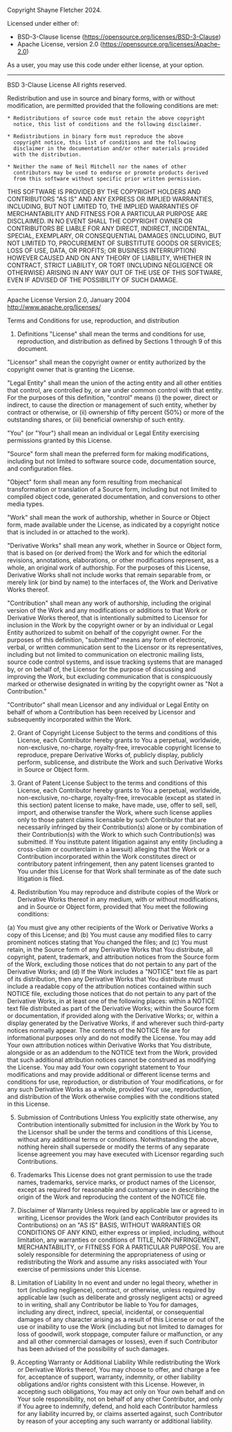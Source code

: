 Copyright Shayne Fletcher 2024.

Licensed under either of:

* BSD-3-Clause license (https://opensource.org/licenses/BSD-3-Clause)
* Apache License, version 2.0 (https://opensource.org/licenses/Apache-2.0)

As a user, you may use this code under either license, at your option.


---------------------------------------------------------------------
BSD 3-Clause License
All rights reserved.

Redistribution and use in source and binary forms, with or without
modification, are permitted provided that the following conditions
are met:

    * Redistributions of source code must retain the above copyright
      notice, this list of conditions and the following disclaimer.

    * Redistributions in binary form must reproduce the above
      copyright notice, this list of conditions and the following
      disclaimer in the documentation and/or other materials provided
      with the distribution.

    * Neither the name of Neil Mitchell nor the names of other
      contributors may be used to endorse or promote products derived
      from this software without specific prior written permission.

THIS SOFTWARE IS PROVIDED BY THE COPYRIGHT HOLDERS AND CONTRIBUTORS
"AS IS" AND ANY EXPRESS OR IMPLIED WARRANTIES, INCLUDING, BUT NOT
LIMITED TO, THE IMPLIED WARRANTIES OF MERCHANTABILITY AND FITNESS FOR
A PARTICULAR PURPOSE ARE DISCLAIMED. IN NO EVENT SHALL THE COPYRIGHT
OWNER OR CONTRIBUTORS BE LIABLE FOR ANY DIRECT, INDIRECT, INCIDENTAL,
SPECIAL, EXEMPLARY, OR CONSEQUENTIAL DAMAGES (INCLUDING, BUT NOT
LIMITED TO, PROCUREMENT OF SUBSTITUTE GOODS OR SERVICES; LOSS OF USE,
DATA, OR PROFITS; OR BUSINESS INTERRUPTION) HOWEVER CAUSED AND ON ANY
THEORY OF LIABILITY, WHETHER IN CONTRACT, STRICT LIABILITY, OR TORT
(INCLUDING NEGLIGENCE OR OTHERWISE) ARISING IN ANY WAY OUT OF THE USE
OF THIS SOFTWARE, EVEN IF ADVISED OF THE POSSIBILITY OF SUCH DAMAGE.


---------------------------------------------------------------------
Apache License
Version 2.0, January 2004
<http://www.apache.org/licenses/>

Terms and Conditions for use, reproduction, and distribution
1. Definitions
"License" shall mean the terms and conditions for use, reproduction,
and distribution as defined by Sections 1 through 9 of this document.

"Licensor" shall mean the copyright owner or entity authorized by the
copyright owner that is granting the License.

"Legal Entity" shall mean the union of the acting entity and all
other entities that control, are controlled by, or are under common
control with that entity. For the purposes of this definition,
"control" means (i) the power, direct or indirect, to cause the
direction or management of such entity, whether by contract or
otherwise, or (ii) ownership of fifty percent (50%) or more of the
outstanding shares, or (iii) beneficial ownership of such entity.

"You" (or "Your") shall mean an individual or Legal Entity exercising
permissions granted by this License.

"Source" form shall mean the preferred form for making modifications,
including but not limited to software source code, documentation
source, and configuration files.

"Object" form shall mean any form resulting from mechanical
transformation or translation of a Source form, including but not
limited to compiled object code, generated documentation, and
conversions to other media types.

"Work" shall mean the work of authorship, whether in Source or Object
form, made available under the License, as indicated by a copyright
notice that is included in or attached to the work).

"Derivative Works" shall mean any work, whether in Source or Object
form, that is based on (or derived from) the Work and for which the
editorial revisions, annotations, elaborations, or other
modifications represent, as a whole, an original work of authorship.
For the purposes of this License, Derivative Works shall not include
works that remain separable from, or merely link (or bind by name) to
the interfaces of, the Work and Derivative Works thereof.

"Contribution" shall mean any work of authorship, including the
original version of the Work and any modifications or additions to
that Work or Derivative Works thereof, that is intentionally
submitted to Licensor for inclusion in the Work by the copyright
owner or by an individual or Legal Entity authorized to submit on
behalf of the copyright owner. For the purposes of this definition,
"submitted" means any form of electronic, verbal, or written
communication sent to the Licensor or its representatives, including
but not limited to communication on electronic mailing lists, source
code control systems, and issue tracking systems that are managed by,
or on behalf of, the Licensor for the purpose of discussing and
improving the Work, but excluding communication that is conspicuously
marked or otherwise designated in writing by the copyright owner as
"Not a Contribution."

"Contributor" shall mean Licensor and any individual or Legal Entity
on behalf of whom a Contribution has been received by Licensor and
subsequently incorporated within the Work.

2. Grant of Copyright License
Subject to the terms and conditions of this License, each Contributor
hereby grants to You a perpetual, worldwide, non-exclusive,
no-charge, royalty-free, irrevocable copyright license to reproduce,
prepare Derivative Works of, publicly display, publicly perform,
sublicense, and distribute the Work and such Derivative Works in
Source or Object form.

3. Grant of Patent License
Subject to the terms and conditions of this License, each Contributor
hereby grants to You a perpetual, worldwide, non-exclusive,
no-charge, royalty-free, irrevocable (except as stated in this
section) patent license to make, have made, use, offer to sell, sell,
import, and otherwise transfer the Work, where such license applies
only to those patent claims licensable by such Contributor that are
necessarily infringed by their Contribution(s) alone or by
combination of their Contribution(s) with the Work to which such
Contribution(s) was submitted. If You institute patent litigation
against any entity (including a cross-claim or counterclaim in a
lawsuit) alleging that the Work or a Contribution incorporated within
the Work constitutes direct or contributory patent infringement, then
any patent licenses granted to You under this License for that Work
shall terminate as of the date such litigation is filed.

4. Redistribution
You may reproduce and distribute copies of the Work or Derivative
Works thereof in any medium, with or without modifications, and in
Source or Object form, provided that You meet the following
conditions:

(a) You must give any other recipients of the Work or Derivative
Works a copy of this License; and
(b) You must cause any modified files to carry prominent notices
stating that You changed the files; and
(c) You must retain, in the Source form of any Derivative Works that
You distribute, all copyright, patent, trademark, and attribution
notices from the Source form of the Work, excluding those notices
that do not pertain to any part of the Derivative Works; and
(d) If the Work includes a "NOTICE" text file as part of its
distribution, then any Derivative Works that You distribute must
include a readable copy of the attribution notices contained within
such NOTICE file, excluding those notices that do not pertain to any
part of the Derivative Works, in at least one of the following
places: within a NOTICE text file distributed as part of the
Derivative Works; within the Source form or documentation, if
provided along with the Derivative Works; or, within a display
generated by the Derivative Works, if and wherever such third-party
notices normally appear. The contents of the NOTICE file are for
informational purposes only and do not modify the License. You may
add Your own attribution notices within Derivative Works that You
distribute, alongside or as an addendum to the NOTICE text from the
Work, provided that such additional attribution notices cannot be
construed as modifying the License.
You may add Your own copyright statement to Your modifications and
may provide additional or different license terms and conditions for
use, reproduction, or distribution of Your modifications, or for any
such Derivative Works as a whole, provided Your use, reproduction,
and distribution of the Work otherwise complies with the conditions
stated in this License.

5. Submission of Contributions
Unless You explicitly state otherwise, any Contribution intentionally
submitted for inclusion in the Work by You to the Licensor shall be
under the terms and conditions of this License, without any
additional terms or conditions. Notwithstanding the above, nothing
herein shall supersede or modify the terms of any separate license
agreement you may have executed with Licensor regarding such
Contributions.

6. Trademarks
This License does not grant permission to use the trade names,
trademarks, service marks, or product names of the Licensor, except
as required for reasonable and customary use in describing the origin
of the Work and reproducing the content of the NOTICE file.

7. Disclaimer of Warranty
Unless required by applicable law or agreed to in writing, Licensor
provides the Work (and each Contributor provides its Contributions)
on an "AS IS" BASIS, WITHOUT WARRANTIES OR CONDITIONS OF ANY KIND,
either express or implied, including, without limitation, any
warranties or conditions of TITLE, NON-INFRINGEMENT, MERCHANTABILITY,
or FITNESS FOR A PARTICULAR PURPOSE. You are solely responsible for
determining the appropriateness of using or redistributing the Work
and assume any risks associated with Your exercise of permissions
under this License.

8. Limitation of Liability
In no event and under no legal theory, whether in tort (including
negligence), contract, or otherwise, unless required by applicable
law (such as deliberate and grossly negligent acts) or agreed to in
writing, shall any Contributor be liable to You for damages,
including any direct, indirect, special, incidental, or consequential
damages of any character arising as a result of this License or out
of the use or inability to use the Work (including but not limited to
damages for loss of goodwill, work stoppage, computer failure or
malfunction, or any and all other commercial damages or losses), even
if such Contributor has been advised of the possibility of such
damages.

9. Accepting Warranty or Additional Liability
While redistributing the Work or Derivative Works thereof, You may
choose to offer, and charge a fee for, acceptance of support,
warranty, indemnity, or other liability obligations and/or rights
consistent with this License. However, in accepting such obligations,
You may act only on Your own behalf and on Your sole responsibility,
not on behalf of any other Contributor, and only if You agree to
indemnify, defend, and hold each Contributor harmless for any
liability incurred by, or claims asserted against, such Contributor
by reason of your accepting any such warranty or additional
liability.
